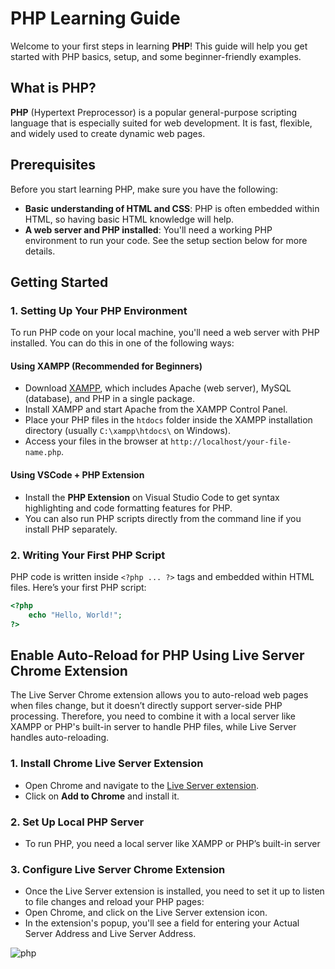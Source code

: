 # PHP Learning Guide

Welcome to your first steps in learning **PHP**! This guide will help you get started with PHP basics, setup, and some beginner-friendly examples.

## What is PHP?

**PHP** (Hypertext Preprocessor) is a popular general-purpose scripting language that is especially suited for web development. It is fast, flexible, and widely used to create dynamic web pages.

## Prerequisites

Before you start learning PHP, make sure you have the following:

- **Basic understanding of HTML and CSS**: PHP is often embedded within HTML, so having basic HTML knowledge will help.
- **A web server and PHP installed**: You'll need a working PHP environment to run your code. See the setup section below for more details.

## Getting Started

### 1. Setting Up Your PHP Environment

To run PHP code on your local machine, you'll need a web server with PHP installed. You can do this in one of the following ways:

#### Using XAMPP (Recommended for Beginners)
- Download [XAMPP](https://www.apachefriends.org/index.html), which includes Apache (web server), MySQL (database), and PHP in a single package.
- Install XAMPP and start Apache from the XAMPP Control Panel.
- Place your PHP files in the `htdocs` folder inside the XAMPP installation directory (usually `C:\xampp\htdocs\` on Windows).
- Access your files in the browser at `http://localhost/your-file-name.php`.

#### Using VSCode + PHP Extension
- Install the **PHP Extension** on Visual Studio Code to get syntax highlighting and code formatting features for PHP.
- You can also run PHP scripts directly from the command line if you install PHP separately.

### 2. Writing Your First PHP Script

PHP code is written inside `<?php ... ?>` tags and embedded within HTML files. Here’s your first PHP script:

```php
<?php
    echo "Hello, World!";
?>

```

## Enable Auto-Reload for PHP Using Live Server Chrome Extension

The Live Server Chrome extension allows you to auto-reload web pages when files change, but it doesn’t directly support server-side PHP processing. Therefore, you need to combine it with a local server like XAMPP or PHP's built-in server to handle PHP files, while Live Server handles auto-reloading.
### 1. Install Chrome Live Server Extension
- Open Chrome and navigate to the [Live Server extension](https://chromewebstore.google.com/detail/live-server-web-extension/fiegdmejfepffgpnejdinekhfieaogmj).
- Click on **Add to Chrome** and install it.

### 2. Set Up Local PHP Server
- To run PHP, you need a local server like XAMPP or PHP’s built-in server

### 3. Configure Live Server Chrome Extension
- Once the Live Server extension is installed, you need to set it up to listen to file changes and reload your PHP pages:
- Open Chrome, and click on the Live Server extension icon.
- In the extension's popup, you'll see a field for entering your Actual Server Address and Live Server Address.
  
![php](https://github.com/user-attachments/assets/2a4a03b3-9f18-43d5-8c23-d8105e27ab43)


